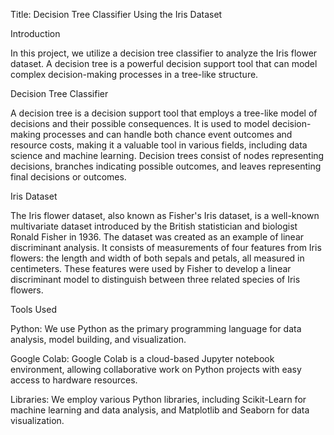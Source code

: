 Title: Decision Tree Classifier Using the Iris Dataset

Introduction

In this project, we utilize a decision tree classifier to analyze the Iris flower dataset. A decision tree is a powerful decision support tool that can model complex decision-making processes in a tree-like structure. 

Decision Tree Classifier

A decision tree is a decision support tool that employs a tree-like model of decisions and their possible consequences. It is used to model decision-making processes and can handle both chance event outcomes and resource costs, making it a valuable tool in various fields, including data science and machine learning. Decision trees consist of nodes representing decisions, branches indicating possible outcomes, and leaves representing final decisions or outcomes.

Iris Dataset

The Iris flower dataset, also known as Fisher's Iris dataset, is a well-known multivariate dataset introduced by the British statistician and biologist Ronald Fisher in 1936. The dataset was created as an example of linear discriminant analysis. It consists of measurements of four features from Iris flowers: the length and width of both sepals and petals, all measured in centimeters. These features were used by Fisher to develop a linear discriminant model to distinguish between three related species of Iris flowers.

Tools Used

Python: We use Python as the primary programming language for data analysis, model building, and visualization.

Google Colab: Google Colab is a cloud-based Jupyter notebook environment, allowing collaborative work on Python projects with easy access to hardware resources.

Libraries: We employ various Python libraries, including Scikit-Learn for machine learning and data analysis, and Matplotlib and Seaborn for data visualization.
